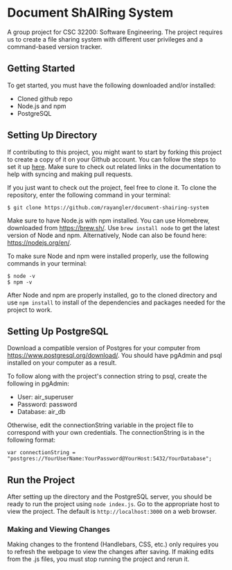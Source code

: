 # Document ShAIRing System
A group project for CSC 32200: Software Engineering. The project requires us to create a file sharing system with different user privileges and a command-based version tracker.

## Getting Started
To get started, you must have the following downloaded and/or installed:
- Cloned github repo
- Node.js and npm
- PostgreSQL

## Setting Up Directory
If contributing to this project, you might want to start by forking this project to create a copy of it on your Github account. You can follow the steps to set it up [here](https://help.github.com/articles/fork-a-repo/). Make sure to check out related links in the documentation to help with syncing and making pull requests.

If you just want to check out the project, feel free to clone it. To clone the repository, enter the following command in your terminal:
```
$ git clone https://github.com/rayangler/document-shairing-system
```

Make sure to have Node.js with npm installed. You can use Homebrew, downloaded from https://brew.sh/. Use `brew install node` to get the latest version of Node and npm. Alternatively, Node can also be found here: https://nodejs.org/en/.

To make sure Node and npm were installed properly, use the following commands in your terminal:
```
$ node -v
$ npm -v
```
After Node and npm are properly installed, go to the cloned directory and use `npm install` to install of the dependencies and packages needed for the project to work.

## Setting Up PostgreSQL
Download a compatible version of Postgres for your computer from https://www.postgresql.org/download/. You should have pgAdmin and psql installed on your computer as a result.

To follow along with the project's connection string to psql, create the following in pgAdmin:
- User: air_superuser
- Password: password
- Database: air_db

Otherwise, edit the connectionString variable in the project file to correspond with your own credentials. The connectionString is in the following format:
```
var connectionString = "postgres://YourUserName:YourPassword@YourHost:5432/YourDatabase";
```

## Run the Project
After setting up the directory and the PostgreSQL server, you should be ready to run the project using `node index.js`. Go to the appropriate host to view the project. The default is `http://localhost:3000` on a web browser.

### Making and Viewing Changes
Making changes to the frontend (Handlebars, CSS, etc.) only requires you to refresh the webpage to view the changes after saving. If making edits from the .js files, you must stop running the project and rerun it.
